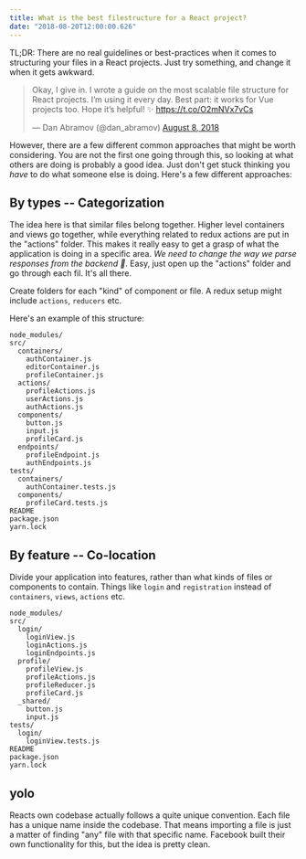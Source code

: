```yaml
---
title: What is the best filestructure for a React project?
date: "2018-08-20T12:00:00.626"
---
```


TL;DR: There are no real guidelines or best-practices when it comes to structuring your files in a React projects. Just try something, and change it when it gets awkward.

<blockquote class="twitter-tweet"><p lang="en" dir="ltr">Okay, I give in. I wrote a guide on the most scalable file structure for React projects. I’m using it every day. Best part: it works for Vue projects too. Hope it’s helpful! ✨ <a href="https://t.co/O2mNVx7vCs">https://t.co/O2mNVx7vCs</a></p>&mdash; Dan Abramov (@dan_abramov) <a href="https://twitter.com/dan_abramov/status/1027245759232651270?ref_src=twsrc%5Etfw">August 8, 2018</a></blockquote> <script async src="https://platform.twitter.com/widgets.js" charset="utf-8"></script>

However, there are a few different common approaches that might be worth considering. You are not the first one going through this, so looking at what others are doing is probably a good idea. Just don't get stuck thinking you _have_ to do what someone else is doing. Here's a few different approaches:

## By types -- Categorization

The idea here is that similar files belong together. Higher level containers and views go together, while everything related to redux actions are put in the "actions" folder. This makes it really easy to get a grasp of what the application is doing in a specific area. _We need to change the way we parse responses from the backend 🧐_. Easy, just open up the "actions" folder and go through each fil. It's all there.

Create folders for each "kind" of component or file. A redux setup might include `actions`, `reducers` etc.

Here's an example of this structure:

```
node_modules/
src/
  containers/
    authContainer.js
    editorContainer.js
    profileContainer.js
  actions/
    profileActions.js
    userActions.js
    authActions.js
  components/
    button.js
    input.js
    profileCard.js
  endpoints/
    profileEndpoint.js
    authEndpoints.js
tests/
  containers/
    authContainer.tests.js
  components/
    profileCard.tests.js
README
package.json
yarn.lock
```

## By feature -- Co-location

Divide your application into features, rather than what kinds of files or components to contain. Things like `login` and `registration` instead of `containers`, `views`, `actions` etc.

```
node_modules/
src/
  login/
    loginView.js
    loginActions.js
    loginEndpoints.js
  profile/
    profileView.js
    profileActions.js
    profileReducer.js
    profileCard.js
  _shared/
    button.js
    input.js
tests/
  login/
    loginView.tests.js
README
package.json
yarn.lock
```

## yolo

Reacts own codebase actually follows a quite unique convention. Each file has a unique name inside the codebase. That means importing a file is just a matter of finding "any" file with that specific name. Facebook built their own functionality for this, but the idea is pretty clean.









[1]: https://reactjs.org/docs/faq-structure.html
